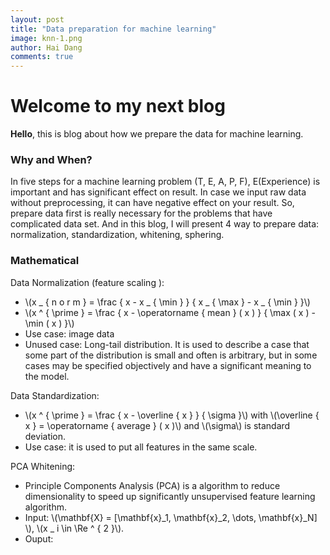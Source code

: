 ```yaml
---
layout: post
title: "Data preparation for machine learning"
image: knn-1.png
author: Hai Dang
comments: true
---
```

# Welcome to my next blog
**Hello**, this is blog about how we prepare the data for machine learning.
### Why and When? 
In five steps for a machine learning problem (T, E, A, P, F), E(Experience) is important and has significant effect on result. In case we input raw data without preprocessing, it can have negative effect on your result. So, prepare data first is really necessary for the problems that have complicated data set. And in this blog, I will present 4 way to prepare data: normalization, standardization, whitening, sphering.

### Mathematical
Data Normalization (feature scaling ):
* \\(x _ { n o r m } = \frac { x - x _ { \min } } { x _ { \max } - x _ { \min } }\\) 
* \\(x ^ { \prime } = \frac { x - \operatorname { mean } ( x ) } { \max ( x ) - \min ( x ) }\\)
* Use case: image data
* Unused case: Long-tail distribution. It is used to describe a case that some part of the distribution is small and often is arbitrary, but in some cases may be specified objectively and have a significant meaning to the model.

Data Standardization:
* \\(x ^ { \prime } = \frac { x - \overline { x } } { \sigma }\\) with \\(\overline { x } = \operatorname { average } ( x )\\) and \\(\sigma\\) is standard deviation.
* Use case: it is used to put all features in the same scale.

PCA Whitening:
* Principle Components Analysis (PCA) is a algorithm to reduce dimensionality to speed up significantly unsupervised feature learning algorithm.
* Input: \\(\mathbf{X} = [\mathbf{x}_1, \mathbf{x}_2, \dots, \mathbf{x}_N] \\), \\(x _ i \in \Re ^ { 2 }\\).
* Ouput: 

